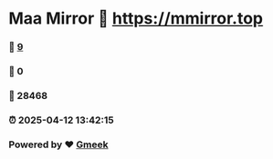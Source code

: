 # Maa Mirror :link: https://mmirror.top 
### :page_facing_up: [9](https://mmirror.top/tag.html) 
### :speech_balloon: 0 
### :hibiscus: 28468 
### :alarm_clock: 2025-04-12 13:42:15 
### Powered by :heart: [Gmeek](https://github.com/Meekdai/Gmeek)
